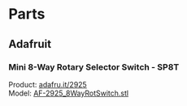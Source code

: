 # Parts

## Adafruit

### Mini 8-Way Rotary Selector Switch - SP8T
Product: [adafru.it/2925](https://adafru.it/2925)  
Model: [AF-2925_8WayRotSwitch.stl](https://github.com/prettygirlclub/parts/blob/main/adafruit/AF-2925_8WayRotSwitch.stl)
